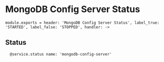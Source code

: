 
# MongoDB Config Server Status

    module.exports = header: 'MongoDB Config Server Status', label_true: 'STARTED', label_false: 'STOPPED', handler: ->

## Status

      @service.status name: 'mongodb-config-server'
